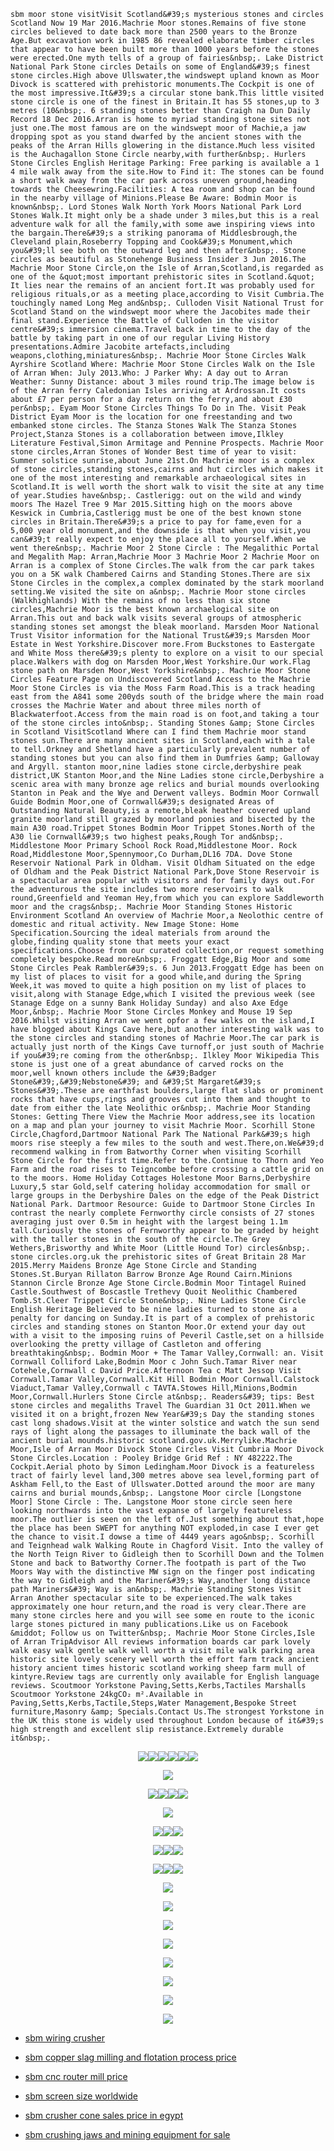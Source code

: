 
```
sbm moor stone visitVisit Scotland&#39;s mysterious stones and circles Scotland Now 19 Mar 2016.Machrie Moor stones.Remains of five stone circles believed to date back more than 2500 years to the Bronze Age.But excavation work in 1985 86 revealed elaborate timber circles that appear to have been built more than 1000 years before the stones were erected.One myth tells of a group of fairies&nbsp;. Lake District National Park Stone circles Details on some of England&#39;s finest stone circles.High above Ullswater,the windswept upland known as Moor Divock is scattered with prehistoric monuments.The Cockpit is one of the most impressive.It&#39;s a circular stone bank.This little visited stone circle is one of the finest in Britain.It has 55 stones,up to 3 metres (10&nbsp;. 6 standing stones better than Craigh na Dun Daily Record 18 Dec 2016.Arran is home to myriad standing stone sites not just one.The most famous are on the windswept moor of Machie,a jaw dropping spot as you stand dwarfed by the ancient stones with the peaks of the Arran Hills glowering in the distance.Much less visited is the Auchagallon Stone Circle nearby,with further&nbsp;. Hurlers Stone Circles English Heritage Parking: Free parking is available a 1 4 mile walk away from the site.How to Find it: The stones can be found a short walk away from the car park across uneven ground,heading towards the Cheesewring.Facilities: A tea room and shop can be found in the nearby village of Minions.Please Be Aware: Bodmin Moor is known&nbsp;. Lord Stones Walk North York Moors National Park Lord Stones Walk.It might only be a shade under 3 miles,but this is a real adventure walk for all the family,with some awe inspiring views into the bargain.There&#39;s a striking panorama of Middlesbrough,the Cleveland plain,Roseberry Topping and Cook&#39;s Monument,which you&#39;ll see both on the outward leg and then after&nbsp;. Stone circles as beautiful as Stonehenge Business Insider 3 Jun 2016.The Machrie Moor Stone Circle,on the Isle of Arran,Scotland,is regarded as one of the &quot;most important prehistoric sites in Scotland.&quot; It lies near the remains of an ancient fort.It was probably used for religious rituals,or as a meeting place,according to Visit Cumbria.The touchingly named Long Meg and&nbsp;. Culloden Visit National Trust for Scotland Stand on the windswept moor where the Jacobites made their final stand.Experience the Battle of Culloden in the visitor centre&#39;s immersion cinema.Travel back in time to the day of the battle by taking part in one of our regular Living History presentations.Admire Jacobite artefacts,including weapons,clothing,miniatures&nbsp;. Machrie Moor Stone Circles Walk Ayrshire Scotland Where: Machrie Moor Stone Circles Walk on the Isle of Arran When: July 2013.Who: J Parker Why: A day out to Arran Weather: Sunny Distance: about 3 miles round trip.The image below is of the Arran ferry Caledonian Isles arriving at Ardrossan.It costs about £7 per person for a day return on the ferry,and about £30 per&nbsp;. Eyam Moor Stone Circles Things To Do in The. Visit Peak District Eyam Moor is the location for one freestanding and two embanked stone circles. The Stanza Stones Walk The Stanza Stones Project,Stanza Stones is a collaboration between imove,Ilkley Literature Festival,Simon Armitage and Pennine Prospects. Machrie Moor stone circles,Arran Stones of Wonder Best time of year to visit: Summer solstice sunrise,about June 21st.On Machrie moor is a complex of stone circles,standing stones,cairns and hut circles which makes it one of the most interesting and remarkable archaeological sites in Scotland.It is well worth the short walk to visit the site at any time of year.Studies have&nbsp;. Castlerigg: out on the wild and windy moors The Hazel Tree 9 Mar 2015.Sitting high on the moors above Keswick in Cumbria,Castlerigg must be one of the best known stone circles in Britain.There&#39;s a price to pay for fame,even for a 5,000 year old monument,and the downside is that when you visit,you can&#39;t really expect to enjoy the place all to yourself.When we went there&nbsp;. Machrie Moor 2 Stone Circle : The Megalithic Portal and Megalith Map: Arran,Machrie Moor 3 Machrie Moor 2 Machrie Moor on Arran is a complex of Stone Circles.The walk from the car park takes you on a 5K walk Chambered Cairns and Standing Stones.There are six Stone Circles in the complex,a complex dominated by the stark moorland setting.We visited the site on a&nbsp;. Machrie Moor stone circles (Walkhighlands) With the remains of no less than six stone circles,Machrie Moor is the best known archaelogical site on Arran.This out and back walk visits several groups of atmospheric standing stones set amongst the bleak moorland. Marsden Moor National Trust Visitor information for the National Trust&#39;s Marsden Moor Estate in West Yorkshire.Discover more.From Buckstones to Eastergate and White Moss there&#39;s plenty to explore on a visit to our special place.Walkers with dog on Marsden Moor,West Yorkshire.Our work.Flag stone path on Marsden Moor,West Yorkshire&nbsp;. Machrie Moor Stone Circles Feature Page on Undiscovered Scotland Access to the Machrie Moor Stone Circles is via the Moss Farm Road.This is a track heading east from the A841 some 200yds south of the bridge where the main road crosses the Machrie Water and about three miles north of Blackwaterfoot.Access from the main road is on foot,and taking a tour of the stone circles into&nbsp;. Standing Stones &amp; Stone Circles in Scotland VisitScotland Where can I find them Machrie moor stand stones sun.There are many ancient sites in Scotland,each with a tale to tell.Orkney and Shetland have a particularly prevalent number of standing stones but you can also find them in Dumfries &amp; Galloway and Argyll. stanton moor,nine ladies stone circle,derbyshire peak district,UK Stanton Moor,and the Nine Ladies stone circle,Derbyshire a scenic area with many bronze age relics and burial mounds overlooking Stanton in Peak and the Wye and Derwent valleys. Bodmin Moor Cornwall Guide Bodmin Moor,one of Cornwall&#39;s designated Areas of Outstanding Natural Beauty,is a remote,bleak heather covered upland granite moorland still grazed by moorland ponies and bisected by the main A30 road.Trippet Stones Bodmin Moor Trippet Stones.North of the A30 lie Cornwall&#39;s two highest peaks,Rough Tor and&nbsp;. Middlestone Moor Primary School Rock Road,Middlestone Moor. Rock Road,Middlestone Moor,Spennymoor,Co Durham,DL16 7DA. Dove Stone Reservoir National Park in Oldham. Visit Oldham Situated on the edge of Oldham and the Peak District National Park,Dove Stone Reservoir is a spectacular area popular with visitors and for family days out.For the adventurous the site includes two more reservoirs to walk round,Greenfield and Yeoman Hey,from which you can explore Saddleworth moor and the crags&nbsp;. Machrie Moor Standing Stones Historic Environment Scotland An overview of Machrie Moor,a Neolothic centre of domestic and ritual activity. New Image Stone: Home Specification.Sourcing the ideal materials from around the globe,finding quality stone that meets your exact specifications.Choose from our curated collection,or request something completely bespoke.Read more&nbsp;. Froggatt Edge,Big Moor and some Stone Circles Peak Rambler&#39;s. 6 Jun 2013.Froggatt Edge has been on my list of places to visit for a good while,and during the Spring Week,it was moved to quite a high position on my list of places to visit,along with Stanage Edge,which I visited the previous week (see Stanage Edge on a sunny Bank Holiday Sunday) and also Axe Edge Moor,&nbsp;. Machrie Moor Stone Circles Monkey and Mouse 19 Sep 2016.Whilst visiting Arran we went opfor a few walks on the island,I have blogged about Kings Cave here,but another interesting walk was to the stone circles and standing stones of Machrie Moor.The car park is actually just north of the Kings Cave turnoff,or just south of Machrie if you&#39;re coming from the other&nbsp;. Ilkley Moor Wikipedia This stone is just one of a great abundance of carved rocks on the moor,well known others include the &#39;Badger Stone&#39;,&#39;Nebstone&#39; and &#39;St Margaret&#39;s Stones&#39;.These are earthfast boulders,large flat slabs or prominent rocks that have cups,rings and grooves cut into them and thought to date from either the late Neolithic or&nbsp;. Machrie Moor Standing Stones: Getting There View the Machrie Moor address,see its location on a map and plan your journey to visit Machrie Moor. Scorhill Stone Circle,Chagford,Dartmoor National Park The National Park&#39;s high moors rise steeply a few miles to the south and west.There,on.We&#39;d recommend walking in from Batworthy Corner when visiting Scorhill Stone Circle for the first time.Refer to the.Continue to Thorn and Yeo Farm and the road rises to Teigncombe before crossing a cattle grid on to the moors. Home Holiday Cottages Holestone Moor Barns,Derbyshire Luxury,5 star Gold,self catering holiday accommodation for small or large groups in the Derbyshire Dales on the edge of the Peak District National Park. Dartmoor Resource: Guide to Dartmoor Stone Circles In contrast the nearly complete Fernworthy circle consists of 27 stones averaging just over 0.5m in height with the largest being 1.1m tall.Curiously the stones of Fernworthy appear to be graded by height with the taller stones in the south of the circle.The Grey Wethers,Brisworthy and White Moor (Little Hound Tor) circles&nbsp;. stone circles.org.uk the prehistoric sites of Great Britain 28 Mar 2015.Merry Maidens Bronze Age Stone Circle and Standing Stones.St.Buryan Rillaton Barrow Bronze Age Round Cairn.Minions Stannon Circle Bronze Age Stone Circle.Bodmin Moor Tintagel Ruined Castle.Southwest of Boscastle Trethevy Quoit Neolithic Chambered Tomb.St.Cleer Trippet Circle Stone&nbsp;. Nine Ladies Stone Circle English Heritage Believed to be nine ladies turned to stone as a penalty for dancing on Sunday.It is part of a complex of prehistoric circles and standing stones on Stanton Moor.Or extend your day out with a visit to the imposing ruins of Peveril Castle,set on a hillside overlooking the pretty village of Castleton and offering breathtaking&nbsp;. Bodmin Moor + The Tamar Valley,Cornwall: an. Visit Cornwall Colliford Lake,Bodmin Moor c John Such.Tamar River near Cotehele,Cornwall c David Price.Afternoon Tea c Matt Jessop Visit Cornwall.Tamar Valley,Cornwall.Kit Hill Bodmin Moor Cornwall.Calstock Viaduct,Tamar Valley,Cornwall c TAVTA.Stowes Hill,Minions,Bodmin Moor,Cornwall.Hurlers Stone Circle at&nbsp;. Readers&#39; tips: Best stone circles and megaliths Travel The Guardian 31 Oct 2011.When we visited it on a bright,frozen New Year&#39;s Day the standing stones cast long shadows.Visit at the winter solstice and watch the sun send rays of light along the passages to illuminate the back wall of the ancient burial mounds.historic scotland.gov.uk.Merrylike.Machrie Moor,Isle of Arran Moor Divock Stone Circles Visit Cumbria Moor Divock Stone Circles.Location : Pooley Bridge Grid Ref : NY 482222.The Cockpit.Aerial photo by Simon Ledingham.Moor Divock is a featureless tract of fairly level land,300 metres above sea level,forming part of Askham Fell,to the East of Ullswater.Dotted around the moor are many cairns and burial mounds,&nbsp;. Langstone Moor circle [Longstone Moor] Stone Circle : The. Langstone Moor stone circle seen here looking northwards into the vast expanse of largely featureless moor.The outlier is seen on the left of.Just something about that,hope the place has been SWEPT for anything NOT exploded,in case I ever get the chance to visit.I dowse a time of 4449 years ago&nbsp;. Scorhill and Teignhead walk Walking Route in Chagford Visit. Into the valley of the North Teign River to Gidleigh then to Scorhill Down and the Tolmen Stone and back to Batworthy Corner.The footpath is part of the Two Moors Way with the distinctive MW sign on the finger post indicating the way to Gidleigh and the Mariner&#39;s Way,another long distance path Mariners&#39; Way is an&nbsp;. Machrie Standing Stones Visit Arran Another spectacular site to be experienced.The walk takes approximately one hour return,and the road is very clear.There are many stone circles here and you will see some en route to the iconic large stones pictured in many publications.Like us on Facebook &middot; Follow us on Twitter&nbsp;. Machrie Moor Stone Circles,Isle of Arran TripAdvisor All reviews information boards car park lovely walk easy walk gentle walk well worth a visit mile walk parking area historic site lovely scenery well worth the effort farm track ancient history ancient times historic scotland working sheep farm mull of kintyre.Review tags are currently only available for English language reviews. Scoutmoor Yorkstone Paving,Setts,Kerbs,Tactiles Marshalls Scoutmoor Yorkstone 24kgCO₂ m².Available in Paving,Setts,Kerbs,Tactile,Steps,Water Management,Bespoke Street furniture,Masonry &amp; Specials.Contact Us.The strongest Yorkstone in the UK this stone is widely used throughout London because of it&#39;s high strength and excellent slip resistance.Extremely durable it&nbsp;. 
```

<div align="center">
  
<a rel="nofollow" href="https://m.shibang-china.com?f=github&k=sbm+moor+stone+visit"><img src="https://static.shibang-china.com/en/l.png"></a><img src="https://static.shibang-china.com/en/hw.png"><a rel="nofollow" href="https://m.shibang-china.com/product/?f=github&k=sbm+moor+stone+visit"><img src="https://static.shibang-china.com/en/p.png"></a><a rel="nofollow" href="https://m.shibang-china.com/cases/?f=github&k=sbm+moor+stone+visit"><img src="https://static.shibang-china.com/en/c.png"></a><a rel="nofollow" href="https://m.shibang-china.com/news/?f=github&k=sbm+moor+stone+visit"><img src="https://static.shibang-china.com/en/n.png"></a><a rel="nofollow" href="https://m.shibang-china.com?f=github&k=sbm+moor+stone+visit"><img src="https://static.shibang-china.com/en/m.png"></a>

<a rel="nofollow" href="https://m.shibang-china.com/product/?f=github&k=sbm+moor+stone+visit"><img src="https://static.shibang-china.com/en/b.jpg"></a>
  
<a rel="nofollow" href="https://m.shibang-china.com/solution-aggregate.html?f=github&k=sbm+moor+stone+visit"><img src="https://static.shibang-china.com/en/a.jpg"></a><a rel="nofollow" href="https://m.shibang-china.com/solution-mine.html?f=github&k=sbm+moor+stone+visit"><img src="https://static.shibang-china.com/en/m.jpg"></a><a rel="nofollow" href="https://m.shibang-china.com/solution-mill.html?f=github&k=sbm+moor+stone+visit"><img src="https://static.shibang-china.com/en/g.jpg"></a><a rel="nofollow" href="https://m.shibang-china.com/solution-epc.html?f=github&k=sbm+moor+stone+visit"><img src="https://static.shibang-china.com/en/e.jpg"></a>

<a rel="nofollow" href="https://m.shibang-china.com/product/?f=github&k=sbm+moor+stone+visit"><img src="https://static.shibang-china.com/en/a-p.png"></a>

<a rel="nofollow" href="https://m.shibang-china.com/product/crusher/c6x.html?f=github&k=sbm+moor+stone+visit"><img src="https://static.shibang-china.com/en/j.jpg"></a><a rel="nofollow" href="https://m.shibang-china.com/product/crusher/ci5x.html?f=github&k=sbm+moor+stone+visit"><img src="https://static.shibang-china.com/en/i.jpg"></a><a rel="nofollow" href="https://m.shibang-china.com/product/crusher/hst.html?f=github&k=sbm+moor+stone+visit"><img src="https://static.shibang-china.com/en/c.jpg"></a>

<a rel="nofollow" href="https://m.shibang-china.com/product/mill/mtw.html?f=github&k=sbm+moor+stone+visit"><img src="https://static.shibang-china.com/en/mtw.jpg"></a><a rel="nofollow" href="https://m.shibang-china.com/product/mill/scm.html?f=github&k=sbm+moor+stone+visit"><img src="https://static.shibang-china.com/en/scm.jpg"></a><a rel="nofollow" href="https://m.shibang-china.com/product/mill/lm.html?f=github&k=sbm+moor+stone+visit"><img src="https://static.shibang-china.com/en/lm.jpg"></a>

<a rel="nofollow" href="https://m.shibang-china.com/product/sand/vsi6x.html?f=github&k=sbm+moor+stone+visit"><img src="https://static.shibang-china.com/en/6x.jpg"></a><a rel="nofollow" href="https://m.shibang-china.com/product/sand/vu.html?f=github&k=sbm+moor+stone+visit"><img src="https://static.shibang-china.com/en/vu.jpg"></a><a rel="nofollow" href="https://m.shibang-china.com/product/mobile/klun.html?f=github&k=sbm+moor+stone+visit"><img src="https://static.shibang-china.com/en/k.jpg"></a>

<a rel="nofollow" href="https://m.shibang-china.com/cases/?f=github&k=sbm+moor+stone+visit"><img src="https://static.shibang-china.com/en/case.png"></a>

<a rel="nofollow" href="https://m.shibang-china.com/cases/aggregate/202.html?f=github&k=sbm+moor+stone+visit"><img src="https://static.shibang-china.com/en/c-1.jpg"></a>

<a rel="nofollow" href="https://m.shibang-china.com/cases/aggregate/203.html?f=github&k=sbm+moor+stone+visit"><img src="https://static.shibang-china.com/en/c-2.jpg"></a>

<a rel="nofollow" href="https://m.shibang-china.com/cases/mill/123.html?f=github&k=sbm+moor+stone+visit"><img src="https://static.shibang-china.com/en/c-3.jpg"></a>

<a rel="nofollow" href="https://m.shibang-china.com/contact_us.html?f=github&k=sbm+moor+stone+visit"><img src="https://static.shibang-china.com/en/contact.png"></a>

<a rel="nofollow" href="https://swt.shibang-china.com/?f=github&k=sbm+moor+stone+visit"><img src="https://static.shibang-china.com/en/chat.png"></a>

<a rel="nofollow" href="https://whatsapp.shibangsoft.com/WhatsApp.php?f=github&k=sbm+moor+stone+visit"><img src="https://static.shibang-china.com/en/whatsapp.png"></a>

<a rel="nofollow" href="https://m.shibang-china.com/?f=github&k=sbm+moor+stone+visit"><img src="https://static.shibang-china.com/en/website.png"></a>

</div>


* [sbm wiring crusher](sbm%20wiring%20crusher.md)

* [sbm copper slag milling and flotation process price](sbm%20copper%20slag%20milling%20and%20flotation%20process%20price.md)

* [sbm cnc router mill price](sbm%20cnc%20router%20mill%20price.md)

* [sbm screen size worldwide](sbm%20screen%20size%20worldwide.md)

* [sbm crusher cone sales price in egypt](sbm%20crusher%20cone%20sales%20price%20in%20egypt.md)

* [sbm crushing jaws and mining equipment for sale](sbm%20crushing%20jaws%20and%20mining%20equipment%20for%20sale.md)